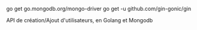 
go get go.mongodb.org/mongo-driver
go get -u github.com/gin-gonic/gin

API de création/Ajout d'utilisateurs, en Golang et Mongodb
